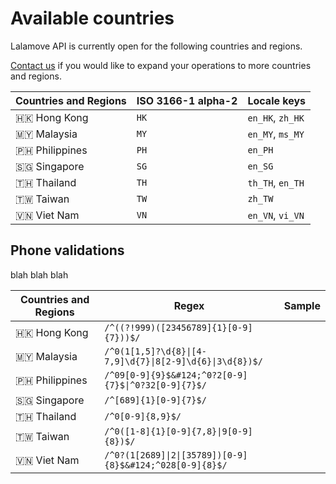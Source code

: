 # Available countries

Lalamove API is currently open for the following countries and regions.

<aside class="success"><a href="#sales">Contact us</a> if you would like to expand your operations to more countries and regions.</aside>

| Countries and Regions | ISO 3166-1 alpha-2 | Locale keys      |
| --------------------- | ------------------ | ---------------- |
| 🇭🇰 Hong Kong          | `HK`               | `en_HK`, `zh_HK` |
| 🇲🇾 Malaysia           | `MY`               | `en_MY`, `ms_MY` |
| 🇵🇭 Philippines        | `PH`               | `en_PH`          |
| 🇸🇬 Singapore          | `SG`               | `en_SG`          |
| 🇹🇭 Thailand           | `TH`               | `th_TH`, `en_TH` |
| 🇹🇼 Taiwan             | `TW`               | `zh_TW`          |
| 🇻🇳 Viet Nam           | `VN`               | `en_VN`, `vi_VN` |

## Phone validations

blah blah blah

| Countries and Regions | Regex                                                                               | Sample |
| --------------------- | ----------------------------------------------------------------------------------- | ------ |
| 🇭🇰 Hong Kong          | `/^((?!999)([23456789]{1}[0-9]{7}))$/`                                              |        |
| 🇲🇾 Malaysia           | <code>/^0(1[1,5]?\\d{8}&#124;[4-7,9]\\d{7}&#124;8[2-9]\\d{6}&#124;3\\d{8})$/</code> |        |
| 🇵🇭 Philippines        | <code>/^09[0-9]{9}$&#124;^0?2[0-9]{7}$&#124;^0?32[0-9]{7}$/</code>                  |        |
| 🇸🇬 Singapore          | `/^[689]{1}[0-9]{7}$/`                                                              |        |
| 🇹🇭 Thailand           | `/^0[0-9]{8,9}$/`                                                                   |        |
| 🇹🇼 Taiwan             | <code>/^0([1-8]{1}[0-9]{7,8}&#124;9[0-9]{8})$/</code>                               |        |
| 🇻🇳 Viet Nam           | <code>/^0?(1[2689]&#124;2&#124;[35789])[0-9]{8}$&#124;^028[0-9]{8}$/</code>         |        |

